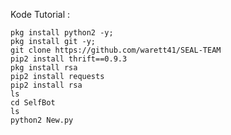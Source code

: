 Kode Tutorial :

    pkg install python2 -y;
    pkg install git -y;
    git clone https://github.com/warett41/SEAL-TEAM
    pip2 install thrift==0.9.3
    pkg install rsa
    pip2 install requests
    pip2 install rsa
    ls
    cd SelfBot
    ls
    python2 New.py
